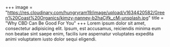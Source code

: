 +++
image = "https://res.cloudinary.com/hungryram19/image/upload/v1634420582/Green%20Coast%20Organics/kimzy-nanney-b2haCjfk_cM-unsplash.jpg"
title = "Why CBD Can Be Good For You"
+++
Lorem ipsum dolor sit amet, consectetur adipisicing elit. Ipsum, est accusamus, reiciendis minima eum non beatae sint saepe enim, facilis iure aspernatur voluptates expedita animi voluptatem iusto dolor sequi eligendi.